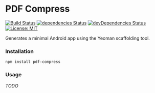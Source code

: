 # PDF Compress

[![Build Status](https://travis-ci.org/agramian/pdf-compress.svg?branch=master)](https://travis-ci.org/agramian/pdf-compress) [![dependencies Status](https://david-dm.org/agramian/pdf-compress/status.svg)](https://david-dm.org/agramian/pdf-compress) [![devDependencies Status](https://david-dm.org/agramian/pdf-compress/dev-status.svg)](https://david-dm.org/agramian/pdf-compress?type=dev) [![License: MIT](https://img.shields.io/badge/License-MIT-blue.svg)](https://opensource.org/licenses/MIT)

Generates a minimal Android app using the Yeoman scaffolding tool.

### Installation

`npm install pdf-compress`

### Usage

*TODO*
